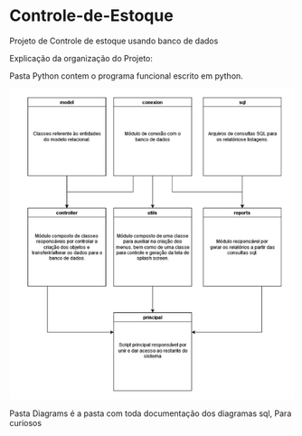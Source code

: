 # Controle-de-Estoque
Projeto de Controle de estoque usando banco de dados

Explicação da organização do Projeto:


Pasta Python contem o programa funcional escrito em python.

![Project Schematic.png](Python/utils/Project%20Schematic.png)

Pasta Diagrams é a pasta com toda documentação dos diagramas sql, Para curiosos
